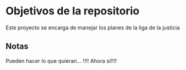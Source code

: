 # Objetivos de la repositorio

Este proyecto se encarga de manejar los planes de la liga de la justicia


## Notas
Pueden hacer lo que quieran...
!!!! Ahora si!!!!


